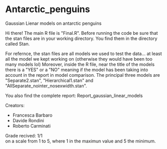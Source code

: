 # Antarctic_penguins
Gaussian Lienar models on antarctic penguins  

Hi there! The main R file is "Final.R". Before running the code be sure 
that the stan files are in your working directory. You find them in the directory called
Stan.  

For refernce, the stan files are all models we used to test the data... at least all the model we kept working on (otherwise they would have been too many models lol)
Moreover, inside the R file, near the title of the models there is a "YES" or a "NO" meaning if the model has been taking into account in the report in model comparison.
The principal three models are "Separate2.stan", "Hierarchical1.stan" and "AllSeparate_nointer_nosexwidth.stan".


You also find the complete report: Report_gaussian_linear_models


Creators: 
* Francesca Barbaro
* Davide Rondini
* Roberto Carminati

Grade recived: 1/1  
on a scale from 1 to 5, where 1 in the maximun value and 5 the minimum.
